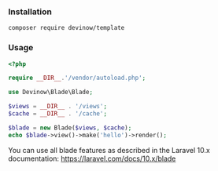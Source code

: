### Installation

```
composer require devinow/template
```
### Usage

```php
<?php

require __DIR__.'/vendor/autoload.php';

use Devinow\Blade\Blade;

$views = __DIR__ . '/views';
$cache = __DIR__ . '/cache';

$blade = new Blade($views, $cache);
echo $blade->view()->make('hello')->render();
```

You can use all blade features as described in the Laravel 10.x documentation:
https://laravel.com/docs/10.x/blade
